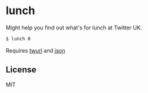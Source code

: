 # lunch

Might help you find out what's for lunch at Twitter UK.

```bash
$ lunch 0
```

Requires [twurl][twurl] and [json][json]

## License

MIT

[twurl]: https://github.com/twitter/twurl
[json]: https://github.com/trentm/json
